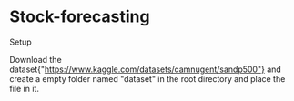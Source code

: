 # Stock-forecasting

Setup

Download the dataset{"https://www.kaggle.com/datasets/camnugent/sandp500"} and create a empty folder named "dataset" in the root directory and place the file in it.
